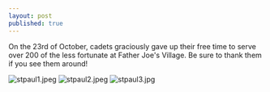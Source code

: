```yaml
---
layout: post
published: true
---
```

On the 23rd of October, cadets graciously gave up their free time to serve over 200 of the less fortunate at Father Joe's Village. Be sure to thank them if you see them around!

![stpaul1.jpeg]({{site.baseurl}}/media/stpaul1.jpeg)
![stpaul2.jpeg]({{site.baseurl}}/media/stpaul2.jpeg)
![stpaul3.jpg]({{site.baseurl}}/media/stpaul3.jpg)
